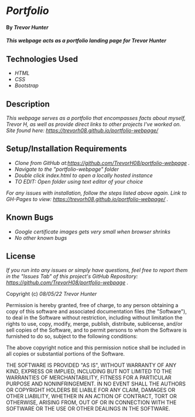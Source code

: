 # _Portfolio_

#### By _**Trevor Hunter**_

#### _This webpage acts as a portfolio landing page for Trevor Hunter_

## Technologies Used

- _HTML_
- _CSS_
- _Bootstrap_

## Description

_This webpage serves as a portfolio that encompasses facts about myself, Trevor H, as well as provide direct links to other projects I've worked on. Site found here: https://trevorh08.github.io/portfolio-webpage/_

## Setup/Installation Requirements

- _Clone from GitHub at:https://github.com/TrevorH08/portfolio-webpage ._
- _Navigate to the "portfolio-webpage" folder_
- _Double click index.html to open a locally hosted instance_
- _TO EDIT: Open folder using text editor of your choice_

_For any issues with installation, follow the steps listed above again. Link to GH-Pages to view: https://trevorh08.github.io/portfolio-webpage/ ._

## Known Bugs

- _Google certificate images gets very small when browser shrinks_
- _No other known bugs_

## License

_If you run into any issues or simply have questions, feel free to report them in the "Issues Tab" of this project's GitHub Repository: https://github.com/TrevorH08/portfolio-webpage ._

Copyright (c) _08/05/22_ _Trevor Hunter_

Permission is hereby granted, free of charge, to any person obtaining a copy of this software and associated documentation files (the "Software"), to deal in the Software without restriction, including without limitation the rights to use, copy, modify, merge, publish, distribute, sublicense, and/or sell copies of the Software, and to permit persons to whom the Software is furnished to do so, subject to the following conditions:

The above copyright notice and this permission notice shall be included in all copies or substantial portions of the Software.

THE SOFTWARE IS PROVIDED "AS IS", WITHOUT WARRANTY OF ANY KIND, EXPRESS OR IMPLIED, INCLUDING BUT NOT LIMITED TO THE WARRANTIES OF MERCHANTABILITY, FITNESS FOR A PARTICULAR PURPOSE AND NONINFRINGEMENT. IN NO EVENT SHALL THE AUTHORS OR COPYRIGHT HOLDERS BE LIABLE FOR ANY CLAIM, DAMAGES OR OTHER LIABILITY, WHETHER IN AN ACTION OF CONTRACT, TORT OR OTHERWISE, ARISING FROM, OUT OF OR IN CONNECTION WITH THE SOFTWARE OR THE USE OR OTHER DEALINGS IN THE SOFTWARE.
